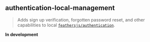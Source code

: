 ## authentication-local-management

> Adds sign up verification, forgotten password reset, and other capabilities to local
[`feathersjs/authentication`](https://docs.feathersjs.com/api/authentication/local-management.html).

**In development**
